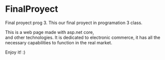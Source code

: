 # FinalProyect
Final proyect prog 3. 
This our final proyect in programation 3 class. 

This is a web page made with asp.net core,\
and other technologies. It is dedicated to electronic commerce,
it has all the necessary capabilities to function in the real market.

Enjoy it! :) 
